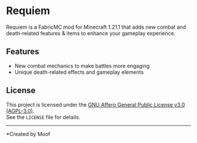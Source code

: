 # Requiem

Requiem is a FabricMC mod for Minecraft 1.21.1 that adds new combat and death-related features & items to enhance your gameplay experience.

## Features

- New combat mechanics to make battles more engaging
- Unique death-related effects and gameplay elements

## License

This project is licensed under the [GNU Affero General Public License v3.0 (AGPL-3.0)](https://www.gnu.org/licenses/agpl-3.0.html).  
See the `LICENSE` file for details.

---

*Created by Moof